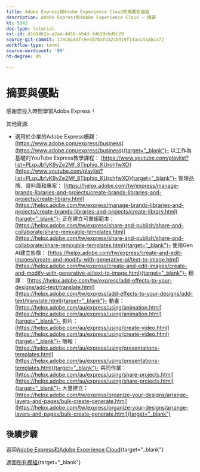 ```yaml
---
title: Adobe Express和Adobe Experience Cloud的摘要和優點
description: Adobe Express和Adobe Experience Cloud — 摘要
kt: 5342
doc-type: tutorial
exl-id: d1d0462a-a2aa-4d16-bb4d-3d639ebd9c29
source-git-commit: 174c818dfc9edd78afd32cb919f14acc4aabca72
workflow-type: tm+mt
source-wordcount: '99'
ht-degree: 4%

---
```


# 摘要與優點

感謝您投入時間學習Adobe Express！

其他資源:

- 適用於企業的Adobe Express概觀： [https://www.adobe.com/express/business](https://www.adobe.com/express/business){target="_blank"}- 以工作為基礎的YouTube Express教學課程： [https://www.youtube.com/playlist?list=PLqxJbfyK9yZe2Mf_8Tbphiq_KUrohfwXO](https://www.youtube.com/playlist?list=PLqxJbfyK9yZe2Mf_8Tbphiq_KUrohfwXO){target="_blank"}- 管理品牌、資料庫和專案： [https://helpx.adobe.com/tw/express/manage-brands-libraries-and-projects/create-brands-libraries-and-projects/create-library.html](https://helpx.adobe.com/tw/express/manage-brands-libraries-and-projects/create-brands-libraries-and-projects/create-library.html){target="_blank"}- 正在建立可重組範本： [https://helpx.adobe.com/tw/express/share-and-publish/share-and-collaborate/share-remixable-templates.html](https://helpx.adobe.com/tw/express/share-and-publish/share-and-collaborate/share-remixable-templates.html){target="_blank"}- 使用Gen AI建立影像： [https://helpx.adobe.com/tw/express/create-and-edit-images/create-and-modify-with-generative-ai/text-to-image.html](https://helpx.adobe.com/tw/express/create-and-edit-images/create-and-modify-with-generative-ai/text-to-image.html){target="_blank"}- 翻譯： [https://helpx.adobe.com/tw/express/add-effects-to-your-designs/add-text/translate.html](https://helpx.adobe.com/tw/express/add-effects-to-your-designs/add-text/translate.html){target="_blank"}- 動畫： [https://helpx.adobe.com/au/express/using/animation.html](https://helpx.adobe.com/au/express/using/animation.html){target="_blank"}- 影片： [https://helpx.adobe.com/au/express/using/create-video.html](https://helpx.adobe.com/au/express/using/create-video.html){target="_blank"}- 簡報： [https://helpx.adobe.com/au/express/using/presentations-templates.html](https://helpx.adobe.com/au/express/using/presentations-templates.html){target="_blank"}- 共同作業： [https://helpx.adobe.com/au/express/using/share-projects.html](https://helpx.adobe.com/au/express/using/share-projects.html){target="_blank"}- 大量建立： [https://helpx.adobe.com/tw/express/organize-your-designs/arrange-layers-and-pages/bulk-create-generate.html](https://helpx.adobe.com/tw/express/organize-your-designs/arrange-layers-and-pages/bulk-create-generate.html){target="_blank"}

## 後續步驟

返回[Adobe Express和Adobe Experience Cloud](./express.md){target="_blank"}

返回[所有模組](./../../../overview.md){target="_blank"}